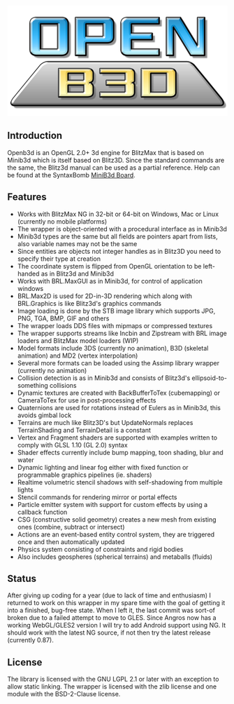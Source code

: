 
![Openb3d](./examples/media/openb3d_logo_512.png)

## Introduction

Openb3d is an OpenGL 2.0+ 3d engine for BlitzMax that is based on Minib3d which is itself based on Blitz3D. Since the standard commands are the same, the Blitz3d manual can be used as a partial reference. Help can be found at the SyntaxBomb [MiniB3d Board](http://www.syntaxbomb.com/index.php/board,20.0.html).

## Features 

* Works with BlitzMax NG in 32-bit or 64-bit on Windows, Mac or Linux (currently no mobile platforms)
* The wrapper is object-oriented with a procedural interface as in Minib3d
* Minib3d types are the same but all fields are pointers apart from lists, also variable names may not be the same
* Since entities are objects not integer handles as in Blitz3D you need to specify their type at creation
* The coordinate system is flipped from OpenGL orientation to be left-handed as in Blitz3d and Minib3d
* Works with BRL.MaxGUI as in Minib3d, for control of application windows
* BRL.Max2D is used for 2D-in-3D rendering which along with BRL.Graphics is like Blitz3d's graphics commands
* Image loading is done by the STB image library which supports JPG, PNG, TGA, BMP, GIF and others
* The wrapper loads DDS files with mipmaps or compressed textures
* The wrapper supports streams like Incbin and Zipstream with BRL image loaders and BlitzMax model loaders (WIP)
* Model formats include 3DS (currently no animation), B3D (skeletal animation) and MD2 (vertex interpolation)
* Several more formats can be loaded using the Assimp library wrapper (currently no animation)
* Collision detection is as in Minib3d and consists of Blitz3d's ellipsoid-to-something collisions
* Dynamic textures are created with BackBufferToTex (cubemapping) or CameraToTex for use in post-processing effects
* Quaternions are used for rotations instead of Eulers as in Minib3d, this avoids gimbal lock
* Terrains are much like Blitz3D's but UpdateNormals replaces TerrainShading and TerrainDetail is a constant
* Vertex and Fragment shaders are supported with examples written to comply with GLSL 1.10 (GL 2.0) syntax
* Shader effects currently include bump mapping, toon shading, blur and water
* Dynamic lighting and linear fog either with fixed function or programmable graphics pipelines (ie. shaders)
* Realtime volumetric stencil shadows with self-shadowing from multiple lights
* Stencil commands for rendering mirror or portal effects
* Particle emitter system with support for custom effects by using a callback function
* CSG (constructive solid geometry) creates a new mesh from existing ones (combine, subtract or intersect)
* Actions are an event-based entity control system, they are triggered once and then automatically updated
* Physics system consisting of constraints and rigid bodies
* Also includes geospheres (spherical terrains) and metaballs (fluids)

## Status

After giving up coding for a year (due to lack of time and enthusiasm) I returned to work on this wrapper in my spare time with the goal of getting it into a finished, bug-free state. When I left it, the last commit was sort-of broken due to a failed attempt to move to GLES. Since Angros now has a working WebGL/GLES2 version I will try to add Android support using NG. It should work with the latest NG source, if not then try the latest release (currently 0.87).

## License

The library is licensed with the GNU LGPL 2.1 or later with an exception to allow static linking. The wrapper is licensed with the zlib license and one module with the BSD-2-Clause license.

